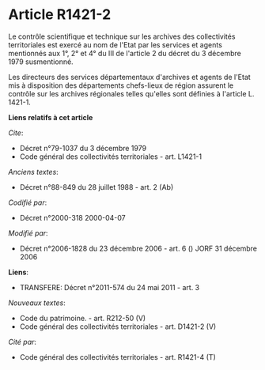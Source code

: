 # Article R1421-2

Le contrôle scientifique et technique sur les archives des collectivités territoriales est exercé au nom de l'Etat par les
services et agents mentionnés aux 1°, 2° et 4° du III de l'article 2 du décret du 3 décembre 1979 susmentionné. 

Les directeurs des services départementaux d'archives et agents de l'Etat mis à disposition des départements chefs-lieux de
région assurent le contrôle sur les archives régionales telles qu'elles sont définies à l'article L. 1421-1.

**Liens relatifs à cet article**

_Cite_:

  - Décret n°79-1037 du 3 décembre 1979
  - Code général des collectivités territoriales - art. L1421-1

_Anciens textes_:

  - Décret n°88-849 du 28 juillet 1988 - art. 2 (Ab)

_Codifié par_:

  - Décret n°2000-318 2000-04-07

_Modifié par_:

  - Décret n°2006-1828 du 23 décembre 2006 - art. 6 () JORF 31 décembre 2006

**Liens**:

  - TRANSFERE: Décret n°2011-574 du 24 mai 2011 - art. 3

_Nouveaux textes_:

  - Code du patrimoine. - art. R212-50 (V)
  - Code général des collectivités territoriales - art. D1421-2 (V)

_Cité par_:

  - Code général des collectivités territoriales - art. R1421-4 (T)
